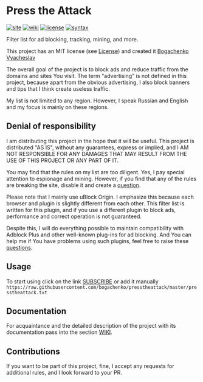 <!--
This file is part of the Press the Attack project,
Copyright (c) 2018 Bogachenko Vyacheslav

Press the Attack is a free project: you can distribute it and/or modify
it in accordance with the MIT license published by the Massachusetts Institute of Technology.

The Press the Attack project is distributed in the hope that it will be useful,
and is provided "AS IS", WITHOUT ANY WARRANTY, EXPRESSLY EXPRESSED OR IMPLIED.
WE ARE NOT RESPONSIBLE FOR ANY DAMAGES DUE TO THE USE OF THIS PROJECT OR ITS PARTS.
For more information, see the MIT license.

Author: Bogachenko Vyacheslav <https://github.com/bogachenko>
Email: bogachenkove@gmail.com
Github: https://github.com/bogachenko/presstheattack/
Last modified: December 11, 2018
License: MIT <https://github.com/bogachenko/presstheattack/blob/master/LICENSE.md>
Problem reports: https://github.com/bogachenko/presstheattack/issues
Title: README.md
URL: https://raw.githubusercontent.com/bogachenko/presstheattack/master/README.md
Wiki: https://github.com/bogachenko/presstheattack/wiki

Download the entire Press the Attack project at https://github.com/bogachenko/presstheattack/archive/master.zip -->

# Press the Attack
[![site](https://img.shields.io/badge/site-up-%233fb912.svg)](https://bogachenko.github.io/presstheattack/)
[![wiki](https://img.shields.io/badge/wiki-up-%233fb912.svg)](https://github.com/bogachenko/presstheattack/wiki)
[![license](https://img.shields.io/badge/license-MIT-%233fb912.svg)](https://raw.githubusercontent.com/bogachenko/presstheattack/master/LICENSE.md)
[![syntax](https://img.shields.io/badge/syntax-uBlock%20Origin-%23c61300.svg)](https://github.com/gorhill/uBlock/wiki/Static-filter-syntax)

Filter list for ad blocking, tracking, mining, and more.

This project has an MIT license (see [License](https://raw.githubusercontent.com/bogachenko/presstheattack/master/LICENSE.md)) and created it [Bogachenko Vyacheslav](https://github.com/bogachenko)

The overall goal of the project is to block ads and reduce traffic from the domains and sites You visit.
The term "advertising" is not defined in this project, because apart from the obvious advertising, I also block banners and tips that I think create useless traffic.

My list is not limited to any region. However, I speak Russian and English and my focus is mainly on these regions.

## Denial of responsibility

I am distributing this project in the hope that it will be useful. This project is distributed "AS IS", without any guarantees, express or implied, and I AM NOT RESPONSIBLE FOR ANY DAMAGES THAT MAY RESULT FROM THE USE OF THIS PROJECT OR ANY PART OF IT.

You may find that the rules on my list are too diligent. Yes, I pay special attention to espionage and mining.
However, if you find that any of the rules are breaking the site, disable it and create a [question](https://github.com/bogachenko/presstheattack/issues).

Please note that I mainly use uBlock Origin. I emphasize this because each browser and plugin is slightly different from each other. This filter list is written for this plugin, and if you use a different plugin to block ads, performance and correct operation is not guaranteed.

Despite this, I will do everything possible to maintain compatibility with Adblock Plus and other well-known plug-ins for ad blocking. And You can help me if You have problems using such plugins, feel free to raise these [questions](https://github.com/bogachenko/presstheattack/issues).

## Usage

To start using click on the link [SUBSCRIBE](https://subscribe.adblockplus.org/?location=https%3A%2F%2Fraw.githubusercontent.com%2Fbogachenko%2Fpresstheattack%2Fmaster%2Fpresstheattack.txt&title=Press%20the%20Attack) or add it manually `https://raw.githubusercontent.com/bogachenko/presstheattack/master/presstheattack.txt`

## Documentation

For acquaintance and the detailed description of the project with its documentation pass into the section [WIKI](https://github.com/bogachenko/presstheattack/wiki).

## Contributions

If you want to be part of this project, fine, I accept any requests for additional rules, and I look forward to your PR.